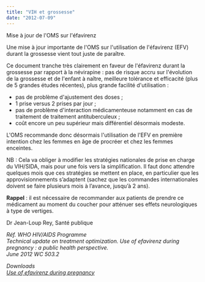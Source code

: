 ```yaml
---
title: "VIH et grossesse"
date: "2012-07-09"
---
```


Mise à jour de l'OMS sur l'éfavirenz

Une mise à jour importante de l'OMS sur l'utilisation de l'éfavirenz (EFV) durant la grossesse vient tout juste de paraître.

Ce document tranche très clairement en faveur de l'éfavirenz durant la grossesse par rapport à la névirapine : pas de risque accru sur l'évolution de la grossesse et de l'enfant à naître, meilleure tolérance et efficacité (plus de 5 grandes études récentes), plus grande facilité d'utilisation :

*   pas de problème d'ajustement des doses ;
*   1 prise versus 2 prises par jour ;
*   pas de problème d'interaction médicamenteuse notamment en cas de traitement de traitement antituberculeux ;
*   coût encore un peu supérieur mais différentiel désormais modeste.

L'OMS recommande donc désormais l'utilisation de l'EFV en première intention chez les femmes en âge de procréer et chez les femmes enceintes.

NB : Cela va obliger à modifier les stratégies nationales de prise en charge du VIH/SIDA, mais pour une fois vers la simplification. Il faut donc attendre quelques mois que ces stratégies se mettent en place, en particulier que les approvisionnements s’adaptent (sachez que les commandes internationales doivent se faire plusieurs mois à l’avance, jusqu’à 2 ans).

**Rappel** : il est nécessaire de recommander aux patients de prendre ce médicament au moment du coucher pour atténuer ses effets neurologiques à type de vertiges.

Dr Jean-Loup Rey, Santé publique

_Réf. WHO HIV/AIDS Programme  
Technical update on treatment optimization. Use of efavirenz during pregnancy : a public health perspective.  
June 2012 WC 503.2_

_Downloads  
[Use of efavirenz during pregnancy](http://whqlibdoc.who.int/publications/2012/9789241503792_eng.pdf)_